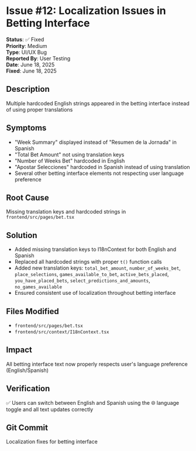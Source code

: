 # Issue #12: Localization Issues in Betting Interface

**Status**: ✅ Fixed  
**Priority**: Medium  
**Type**: UI/UX Bug  
**Reported By**: User Testing  
**Date**: June 18, 2025  
**Fixed**: June 18, 2025  

## Description
Multiple hardcoded English strings appeared in the betting interface instead of using proper translations

## Symptoms
- "Week Summary" displayed instead of "Resumen de la Jornada" in Spanish
- "Total Bet Amount" not using translation keys
- "Number of Weeks Bet" hardcoded in English
- "Apostar Selecciones" hardcoded in Spanish instead of using translation
- Several other betting interface elements not respecting user language preference

## Root Cause
Missing translation keys and hardcoded strings in `frontend/src/pages/bet.tsx`

## Solution
- Added missing translation keys to I18nContext for both English and Spanish
- Replaced all hardcoded strings with proper `t()` function calls
- Added new translation keys: `total_bet_amount`, `number_of_weeks_bet`, `place_selections`, `games_available_to_bet`, `active_bets_placed`, `you_have_placed_bets`, `select_predictions_and_amounts`, `no_games_available`
- Ensured consistent use of localization throughout betting interface

## Files Modified
- `frontend/src/pages/bet.tsx`
- `frontend/src/context/I18nContext.tsx`

## Impact
All betting interface text now properly respects user's language preference (English/Spanish)

## Verification
✅ Users can switch between English and Spanish using the 🌐 language toggle and all text updates correctly

## Git Commit
Localization fixes for betting interface 